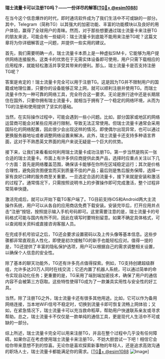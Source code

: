 **瑞士流量卡可以注册TG吗？——一份详尽的解答[[TG💪+ @esim1088](https://t.me/s/esim1088)]**

在当今这个信息爆炸的时代，即时通讯软件成为了我们生活中不可或缺的一部分。其中，Telegram（简称TG）以其强大的加密功能、丰富的功能模块以及良好的用户体验，赢得了全球用户的青睐。然而，对于那些想要通过瑞士流量卡来注册TG的朋友来说，可能会有一些疑问：瑞士流量卡到底能不能用来注册TG呢？这篇文章将为你详细解答这一问题，并提供一些实用的建议。

首先，我们需要明确一点，瑞士流量卡本质上是一种虚拟SIM卡，它能够为用户提供网络连接服务。这类卡的优势在于无需实体设备即可使用，用户只需下载相应的应用程序，就能轻松激活并享受其带来的便利。那么，瑞士流量卡是否支持注册TG呢？

答案是肯定的！瑞士流量卡完全可以用于注册TG。这是因为TG并不限制用户的国籍或地理位置，只要你的设备能够正常上网，就可以顺利注册并使用TG。而瑞士流量卡作为一种可靠的网络工具，完全符合这一要求。无论是旅行途中还是长期居住在国外，只要你拥有瑞士流量卡，就相当于拥有了一个稳定的网络环境，从而为TG的注册和使用提供了坚实的基础。

当然，在实际操作过程中，可能会遇到一些小问题。比如，部分国家或地区的网络运营商可能会对某些应用进行限制，导致无法正常使用。但瑞士流量卡通常会采用国际化的网络配置，因此很少会出现这样的情况。即使偶尔出现异常，也可以通过更换服务器地址或者调整网络设置来解决。此外，瑞士流量卡还支持多种语言界面，这对于不熟悉英文界面的用户来说无疑是一个巨大的优势。

接下来，让我们来看看如何利用瑞士流量卡成功注册TG。第一步当然是购买一张合适的瑞士流量卡。市面上有许多供应商提供此类产品，选择时应重点关注以下几个方面：首先是网络覆盖范围，确保该卡能够在你所在区域稳定运行；其次是价格合理性，避免因贪图便宜而买到质量不佳的产品；最后则是售后服务保障，选择一家有良好口碑的服务商至关重要。一旦选定合适的流量卡，接下来就是安装和激活的过程了。通常情况下，只需按照说明书上的步骤操作即可完成激活，整个过程非常简单快捷。

激活完成后，就可以开始下载TG客户端了。TG目前支持iOS和Android两大主流操作系统，用户可以从各自的应用商店免费下载安装。安装完毕后，打开应用并点击“注册”按钮，按照提示输入手机号码即可。这里需要注意的是，瑞士流量卡的号码格式可能与国内有所不同，因此在填写时要特别留意。如果不确定具体格式，可以查阅相关资料或直接咨询客服人员。

在完成手机号验证之后，TG还会要求设置密码以及上传头像等基本信息。这些步骤都非常直观且人性化，即使是初次接触TG的新手也能轻松应对。值得一提的是，TG还提供了丰富的隐私保护选项，用户可以根据自己的需求调整相关设置，以确保个人信息的安全性。

除了基本的聊天功能外，TG还有许多亮点值得探索。例如，TG支持创建超级群组，允许多达20万人同时在线交流；它还内置了机器人系统，可以通过简单的命令实现自动化任务；更重要的是，TG采用了端到端加密技术，确保了用户的通信内容不会被第三方窃取。这些特性使得TG成为了一款兼具实用性与安全性的好工具。

当然，除了注册TG之外，瑞士流量卡还有很多其他用途。比如，它可以作为备用网络连接，当本地WiFi信号不稳定时，切换到流量卡即可恢复流畅上网体验；又如，在紧急情况下，瑞士流量卡可以充当救命稻草，帮助用户快速联系亲友或寻求帮助。总之，瑞士流量卡不仅仅是一款单纯的通信工具，更是现代人生活中不可或缺的一部分。

综上所述，瑞士流量卡完全可以用来注册TG，并且在整个过程中几乎没有任何障碍。如果你正在考虑使用瑞士流量卡来注册TG，不妨大胆尝试一下吧！相信它会给你带来意想不到的惊喜。无论你是喜欢探索新事物的年轻人，还是追求高效沟通的职场人士，瑞士流量卡都能满足你的需求。[[TG💪+ @esim1088](https://t.me/s/esim1088) ![Image](https://i.postimg.cc/4NQfJmqS/Snipaste-2025-05-13-00-14-12.png)]